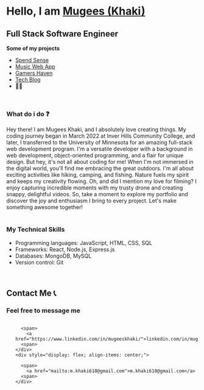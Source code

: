 <h1>Hello, I am <a href="https://www.linkedin.com/in/mugeeskhaki/">Mugees (Khaki)</a></h1>
<h2 style="font-weight: bold;">Full Stack Software Engineer</h2>
<div>
  <summary style="font-weight: bold;">Some of my projects</summary>
  <ul>
    <li><a href="https://github.com/christopher211/money-tracker">Spend Sense</a></li>
    <li><a href="https://github.com/zachshouts/music-web-app">Music Web App</a></li>
    <li><a href="https://github.com/christopherrclark/gaming-blog">Gamers Haven</a></li>
    <li><a href="https://github.com/begin0071/tech-blog">Tech Blog</a></li>
    <li>🧑‍💻</li>
  </ul>
 
</div>
<br />
<div>
  <h3 style="font-weight: bold;">What do i do ❓</h3>
  Hey there! I am Mugees Khaki, and I absolutely love creating things. My coding journey began in March 2022 at Inver Hills Community College, and later, I transferred to the University of Minnesota for an amazing full-stack web development program. I'm a versatile developer with a background in web development, object-oriented programming, and a flair for unique design. But hey, it's not all about coding for me! When I'm not immersed in the digital world, you'll find me embracing the great outdoors. I'm all about exciting activities like hiking, camping, and fishing. Nature fuels my spirit and keeps my creativity flowing. Oh, and did I mention my love for filming? I enjoy capturing incredible moments with my trusty drone and creating snappy, delightful videos. So, take a moment to explore my portfolio and discover the joy and enthusiasm I bring to every project. Let's make something awesome together!<br>
</div>
<br />
<div>
  <h3 style="font-weight: bold;">My Technical Skills </h3>
  <ul>
    <li>
Programming languages: JavaScript, HTML, CSS, SQL</li>
    <li>Frameworks: React, Node.js, Express.js</li>
     <li>Databases: MongoDB, MySQL</li>
      <li>Version control: Git</li>
  </ul>
</div>
<br />
<h2 style="font-weight: bold;">Contact Me 📞</h2>
<div>
  <h3 style="font-weight: bold;">Feel free to message me</h3>
  <ul style="list-style-type: none">
    <div style="display: flex; align-items: center;">
     
      <span>
        <a href="https://www.linkedin.com/in/mugeeskhaki/">linkedin.com/in/mugeeskhaki</a>
      <span>
    </div>
    <div style="display: flex; align-items: center;">
    
      <span>
        <a href="mailto:m.khaki610@gmail.com">m.khaki610@gmail.com</a>
      <span>
    </div>
  </ul>
</div>
